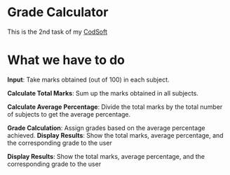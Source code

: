 # Grade Calculator
This is the 2nd task of my [CodSoft](https://www.codsoft.in)

# What we have to do
**Input**: Take marks obtained (out of 100) in each subject.

**Calculate Total Marks**: Sum up the marks obtained in all subjects.

**Calculate Average Percentage**: Divide the total marks by the total number of subjects to get the
average percentage.

**Grade Calculation**: Assign grades based on the average percentage achieved.
**Display Results**: Show the total marks, average percentage, and the corresponding grade to the user

**Display Results**: Show the total marks, average percentage, and the corresponding grade to the user
